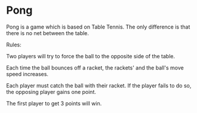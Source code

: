 # Pong

Pong is a game which is based on Table Tennis.
The only difference is that there is no net between the table.

Rules:

Two players will try to force the ball to the opposite side of the table.

Each time the ball bounces off a racket,
the rackets' and the ball's move speed increases.

Each player must catch the ball with their racket. If the player fails to do so,
the opposing player gains one point.

The first player to get 3 points will win.

